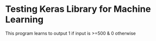 # Testing Keras Library for Machine Learning

This program learns to output 1 if input is >=500 & 0 otherwise